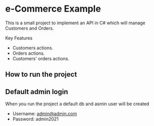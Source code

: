 # e-Commerce Example

This is a small project to implement an API in C# which will manage Customers and Orders.

Key Features
* Customers actions.
* Orders actions.
* Customers' orders actions.

## How to run the project
 
## Default admin login 
When you run the project a default db and asmin user will be created
* Username: admin@admin.com
* Password: admin2021




